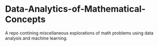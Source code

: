 # Data-Analytics-of-Mathematical-Concepts
A repo contining miscellaneous explorations of math problems using data analysis and machine learning. 
